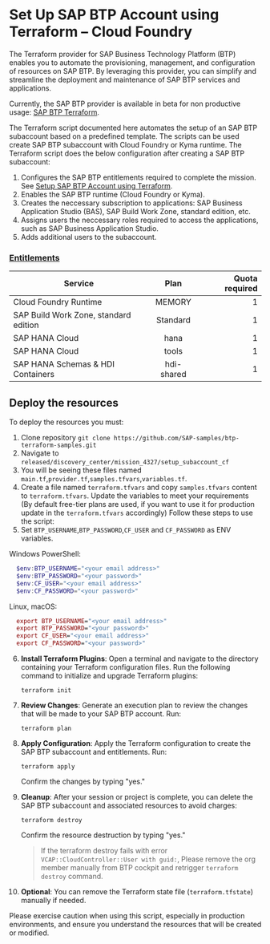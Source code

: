 # Set Up SAP BTP Account using Terraform – Cloud Foundry

The Terraform provider for SAP Business Technology Platform (BTP) enables you to automate the provisioning, management, and configuration of resources on SAP BTP. By leveraging this provider, you can simplify and streamline the deployment and maintenance of SAP BTP services and applications.

Currently, the SAP BTP provider is available in beta for non productive usage: [SAP BTP Terraform](https://registry.terraform.io/providers/SAP/btp/latest).

The Terraform script documented here automates the setup of an SAP BTP subaccount based on a predefined template. The scripts can be used create SAP BTP subaccount with Cloud Foundry or Kyma runtime. The Terraform script does the below configuration after creating a SAP BTP subaccount:

1. Configures the SAP BTP entitlements required to complete the mission. See [Setup SAP BTP Account using Terraform](https://github.com/SAP-samples/btp-terraform-samples/blob/main/released/discovery_center/mission_4327/setup_subaccount_cf/README.md#entitlements).
2. Enables the SAP BTP runtime (Cloud Foundry or Kyma).
3. Creates the neccessary subscription to applications: SAP Business Application Studio (BAS), SAP Build Work Zone, standard edition, etc.
4. Assigns users the neccessary roles required to access the applications, such as SAP Business Application Studio.
5. Adds additional users to the subaccount.
### [Entitlements ](https://github.tools.sap/refapps/incidents-mgmt/blob/main/documentation/administrate/Prepare-BTP/Configure-BTP-CF.md)

| Service     |      Plan      |  Quota required |
| ------------- | :-----------: | ----: |
| Cloud Foundry Runtime     | MEMORY | 1 |
| SAP Build Work Zone, standard edition    |  Standard    |   1 |
| SAP HANA Cloud |   hana    |    1 |
| SAP HANA Cloud |   tools   |    1 |
| SAP HANA Schemas & HDI Containers |   hdi-shared   |    1 |

## Deploy the resources

To deploy the resources you must:
1. Clone repository `git clone https://github.com/SAP-samples/btp-terraform-samples.git`
2. Navigate to `released/discovery_center/mission_4327/setup_subaccount_cf`
3. You will be seeing these files named `main.tf`,`provider.tf`,`samples.tfvars`,`variables.tf`.
4. Create a file named `terraform.tfvars` and copy `samples.tfvars` content to `terraform.tfvars`. Update the variables to meet your requirements (By default free-tier plans are used, if you want to use it for production update in the `terraform.tfvars` accordingly)
Follow these steps to use the script:
5. Set `BTP_USERNAME`,`BTP_PASSWORD`,`CF_USER` and `CF_PASSWORD` as ENV variables.
   
Windows PowerShell:
```Powershell
  $env:BTP_USERNAME="<your email address>"
  $env:BTP_PASSWORD="<your password>"
  $env:CF_USER="<your email address>"
  $env:CF_PASSWORD="<your password>"
```
Linux, macOS:
```mac OS
  export BTP_USERNAME="<your email address>"
  export BTP_PASSWORD="<your password>"
  export CF_USER="<your email address>"
  export CF_PASSWORD="<your password>"
```
6. **Install Terraform Plugins**: Open a terminal and navigate to the directory containing your Terraform configuration files. Run the following command to initialize and upgrade Terraform plugins:

    ```shell
    terraform init
    ```

7. **Review Changes**: Generate an execution plan to review the changes that will be made to your SAP BTP account. Run:

    ```shell
    terraform plan
    ```

8. **Apply Configuration**: Apply the Terraform configuration to create the SAP BTP subaccount and entitlements. Run:

    ```shell
    terraform apply
    ```

    Confirm the changes by typing "yes."

9. **Cleanup**: After your session or project is complete, you can delete the SAP BTP subaccount and associated resources to avoid charges:

    ```shell
    terraform destroy
    ```

    Confirm the resource destruction by typing "yes."
   
   > If the terraform destroy fails with error `VCAP::CloudController::User with guid:`, Please remove the org member manually from BTP cockpit and retrigger `terraform    destroy` command.

11. **Optional**: You can remove the Terraform state file (`terraform.tfstate`) manually if needed.

Please exercise caution when using this script, especially in production environments, and ensure you understand the resources that will be created or modified.
